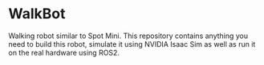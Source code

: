 # WalkBot
Walking robot similar to Spot Mini. This repository contains anything you need to build this robot, simulate it using NVIDIA Isaac Sim as well as run it on the real hardware using ROS2.
